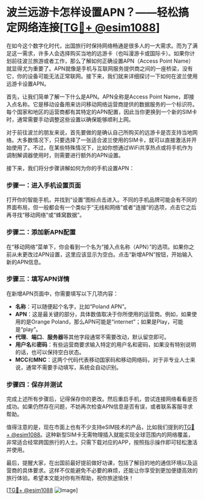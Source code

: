 # 波兰远游卡怎样设置APN？——轻松搞定网络连接[[TG💪+ @esim1088](https://t.me/s/esim1088)]

在如今这个数字化时代，出国旅行时保持网络畅通是很多人的一大需求。而为了满足这一需求，许多人会选择购买当地的远游卡（也叫漫游卡或国际卡）。如果你计划前往波兰旅游或者工作，那么了解如何正确设置APN（Access Point Name）就显得尤为重要了。APN就像是手机与互联网服务提供商之间的一座桥梁，没有它，你的设备可能无法正常联网。接下来，我们就来详细探讨一下如何在波兰使用远游卡设置APN。

首先，让我们简单了解一下什么是APN。APN全称是Access Point Name，即接入点名称。它是移动设备用来访问移动网络运营商提供的数据服务的一个标识符。每个国家和地区的运营商都有其特定的APN配置，因此当你更换到一个新的SIM卡时，通常需要手动调整这些设置以确保能够顺利上网。

对于前往波兰的朋友来说，首先要做的是确认自己所购买的远游卡是否支持当地网络。大多数情况下，只要选择了一张适合波兰使用的SIM卡，就可以直接激活并开始使用了。不过，在某些特殊情况下，比如你想通过WiFi共享热点或将手机作为调制解调器使用时，则需要进行额外的APN设置。

接下来，我们将分步骤讲解如何为你的手机设置APN：

### 步骤一：进入手机设置页面
打开你的智能手机，并找到“设置”图标点击进入。不同的手机品牌可能会有不同的界面布局，但一般都会有一个类似于“无线和网络”或者“连接”的选项，点击它之后再寻找“移动网络”或“蜂窝数据”。

### 步骤二：添加新APN配置
在“移动网络”菜单下，你会看到一个名为“接入点名称（APN）”的选项。如果你之前从未更改过APN设置，这里应该显示为空白。点击“新增APN”按钮，开始输入新的APN信息。

### 步骤三：填写APN详情
在新增APN页面中，你需要填写以下几项内容：
- **名称**：可以随便起个名字，比如“Poland APN”。
- **APN**：这是最关键的部分，具体数值取决于你所使用的运营商。例如，如果使用的是Orange Poland，那么APN可能是“internet”；如果是Play，可能是“play”。
- **代理**、**端口**、**服务器**等其他字段通常不需要改动，默认留空即可。
- **用户名**和**密码**：有些运营商要求输入特定的用户名和密码，如果没有特别说明的话，也可以保持空白状态。
- **MCC**和**MNC**：这两个代码代表移动国家码和移动网络码，对于非专业人士来说，通常不需要手动填写，系统会自动识别。

### 步骤四：保存并测试
完成上述所有步骤后，记得保存你的更改。然后重启手机，尝试连接网络看看是否成功。如果仍然存在问题，不妨再次检查APN信息是否有误，或者联系客服寻求帮助。

值得注意的是，现在市面上也有不少支持eSIM技术的产品，比如我们提到的[TG💪+ @esim1088](https://t.me/s/esim1088)。这种新型SIM卡无需物理插入就能实现全球范围内的网络覆盖，非常适合经常跨国旅行的人士。只需下载对应的APP，按照指示操作即可轻松激活并使用。

最后，提醒大家，在出国前最好提前做好功课，包括了解目的地的通信环境以及运营商的具体要求。这样不仅能避免不必要的麻烦，还能让你享受到更加便捷高效的旅行体验。希望本文能对你有所帮助，祝你旅途愉快！

[[TG💪+ @esim1088](https://t.me/s/esim1088) ![Image](https://i.postimg.cc/4NQfJmqS/Snipaste-2025-05-13-00-14-12.png)]